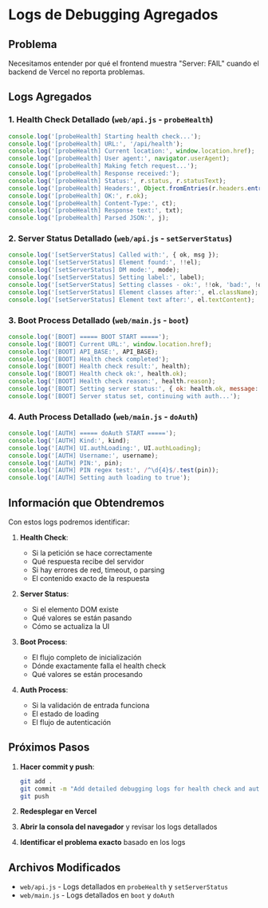 # Logs de Debugging Agregados

## Problema

Necesitamos entender por qué el frontend muestra "Server: FAIL" cuando el backend de Vercel no reporta problemas.

## Logs Agregados

### 1. Health Check Detallado (`web/api.js` - `probeHealth`)

```javascript
console.log('[probeHealth] Starting health check...');
console.log('[probeHealth] URL:', '/api/health');
console.log('[probeHealth] Current location:', window.location.href);
console.log('[probeHealth] User agent:', navigator.userAgent);
console.log('[probeHealth] Making fetch request...');
console.log('[probeHealth] Response received:');
console.log('[probeHealth] Status:', r.status, r.statusText);
console.log('[probeHealth] Headers:', Object.fromEntries(r.headers.entries()));
console.log('[probeHealth] OK:', r.ok);
console.log('[probeHealth] Content-Type:', ct);
console.log('[probeHealth] Response text:', txt);
console.log('[probeHealth] Parsed JSON:', j);
```

### 2. Server Status Detallado (`web/api.js` - `setServerStatus`)

```javascript
console.log('[setServerStatus] Called with:', { ok, msg });
console.log('[setServerStatus] Element found:', !!el);
console.log('[setServerStatus] DM mode:', mode);
console.log('[setServerStatus] Setting label:', label);
console.log('[setServerStatus] Setting classes - ok:', !!ok, 'bad:', !ok);
console.log('[setServerStatus] Element classes after:', el.className);
console.log('[setServerStatus] Element text after:', el.textContent);
```

### 3. Boot Process Detallado (`web/main.js` - `boot`)

```javascript
console.log('[BOOT] ===== BOOT START =====');
console.log('[BOOT] Current URL:', window.location.href);
console.log('[BOOT] API_BASE:', API_BASE);
console.log('[BOOT] Health check completed');
console.log('[BOOT] Health check result:', health);
console.log('[BOOT] Health check ok:', health.ok);
console.log('[BOOT] Health check reason:', health.reason);
console.log('[BOOT] Setting server status:', { ok: health.ok, message: statusMessage });
console.log('[BOOT] Server status set, continuing with auth...');
```

### 4. Auth Process Detallado (`web/main.js` - `doAuth`)

```javascript
console.log('[AUTH] ===== doAuth START =====');
console.log('[AUTH] Kind:', kind);
console.log('[AUTH] UI.authLoading:', UI.authLoading);
console.log('[AUTH] Username:', username);
console.log('[AUTH] PIN:', pin);
console.log('[AUTH] PIN regex test:', /^\d{4}$/.test(pin));
console.log('[AUTH] Setting auth loading to true');
```

## Información que Obtendremos

Con estos logs podremos identificar:

1. **Health Check**:
   - Si la petición se hace correctamente
   - Qué respuesta recibe del servidor
   - Si hay errores de red, timeout, o parsing
   - El contenido exacto de la respuesta

2. **Server Status**:
   - Si el elemento DOM existe
   - Qué valores se están pasando
   - Cómo se actualiza la UI

3. **Boot Process**:
   - El flujo completo de inicialización
   - Dónde exactamente falla el health check
   - Qué valores se están procesando

4. **Auth Process**:
   - Si la validación de entrada funciona
   - El estado de loading
   - El flujo de autenticación

## Próximos Pasos

1. **Hacer commit y push**:
   ```bash
   git add .
   git commit -m "Add detailed debugging logs for health check and auth"
   git push
   ```

2. **Redesplegar en Vercel**

3. **Abrir la consola del navegador** y revisar los logs detallados

4. **Identificar el problema exacto** basado en los logs

## Archivos Modificados

- `web/api.js` - Logs detallados en `probeHealth` y `setServerStatus`
- `web/main.js` - Logs detallados en `boot` y `doAuth`